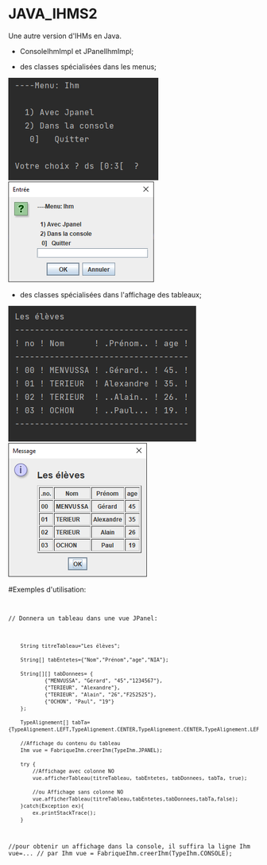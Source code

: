 # JAVA_IHMS2
Une autre version d'IHMs en Java.
- ConsoleIhmImpl et JPanelIhmImpl;


- des classes spécialisées dans les menus;

![Menu Screen 1](./hcmenu01.png?raw=true "Menu en  mode console")
![Menu Screen 2](./hcmenu02.png?raw=true "Menu en  mode Jpanel")


- des classes spécialisées dans l'affichage des tableaux;
 
 ![Tableau Screen 1](./hc01.png?raw=true "Tableau en  mode console")
 ![Tableau Screen 2](./hc02.png?raw=true "Tableau en  mode Jpanel")


#Exemples d'utilisation:
<code lang='java'>
 
 // Donnera un tableau dans une vue JPanel:
 
        String titreTableau="Les élèves";

        String[] tabEntetes={"Nom","Prénom","age","NIA"};

        String[][] tabDonnees= {
                {"MENVUSSA", "Gérard", "45","1234567"},
                {"TERIEUR", "Alexandre"},
                {"TERIEUR", "Alain", "26","F252525"},
                {"OCHON", "Paul", "19"}
        };

        TypeAlignement[] tabTa={TypeAlignement.LEFT,TypeAlignement.CENTER,TypeAlignement.CENTER,TypeAlignement.LEFT};

        //Affichage du contenu du tableau
        Ihm vue = FabriqueIhm.creerIhm(TypeIhm.JPANEL);

        try {
            //Affichage avec colonne NO
            vue.afficherTableau(titreTableau, tabEntetes, tabDonnees, tabTa, true);

            //ou Affichage sans colonne NO
            vue.afficherTableau(titreTableau,tabEntetes,tabDonnees,tabTa,false);
        }catch(Exception ex){
            ex.printStackTrace();
        }
 
 
 //pour obtenir un affichage dans la console, il suffira la ligne Ihm vue=...
 //    par Ihm vue = FabriqueIhm.creerIhm(TypeIhm.CONSOLE);

 </code>
